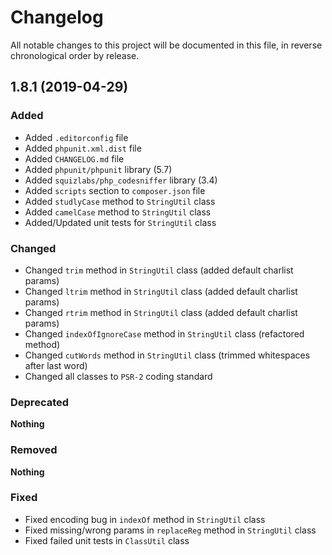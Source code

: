 # Changelog

All notable changes to this project will be documented in this file,
in reverse chronological order by release.

## 1.8.1 (2019-04-29)

### Added

- Added `.editorconfig` file
- Added `phpunit.xml.dist` file
- Added `CHANGELOG.md` file
- Added `phpunit/phpunit` library (5.7)
- Added `squizlabs/php_codesniffer` library (3.4)
- Added `scripts` section to `composer.json` file
- Added `studlyCase` method to `StringUtil` class
- Added `camelCase` method to `StringUtil` class
- Added/Updated unit tests for `StringUtil` class

### Changed

- Changed `trim` method in `StringUtil` class (added default charlist params)
- Changed `ltrim` method in `StringUtil` class (added default charlist params)
- Changed `rtrim` method in `StringUtil` class (added default charlist params)
- Changed `indexOfIgnoreCase` method in `StringUtil` class (refactored method)
- Changed `cutWords` method in `StringUtil` class (trimmed whitespaces after last word)
- Changed all classes to `PSR-2` coding standard

### Deprecated

**Nothing**

### Removed

**Nothing**

### Fixed

- Fixed encoding bug in `indexOf` method in `StringUtil` class
- Fixed missing/wrong params in `replaceReg` method in `StringUtil` class
- Fixed failed unit tests in `ClassUtil` class
